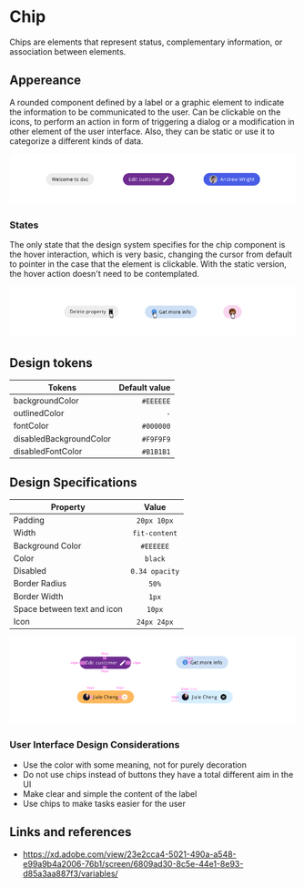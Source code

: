 # Chip

Chips are elements that represent status, complementary information, or association between elements.

## Appereance

A rounded component defined by a label or a graphic element to indicate the information to be communicated to the user. Can be clickable on the icons, to perform an action in form of triggering a dialog or a modification in other element of the user interface. Also, they can be static or use it to categorize a different kinds of data.

![Chip appereance](images/chip_app.png)

### States

The only state that the design system specifies for the chip component is the hover interaction, which is very basic, changing the cursor from default to pointer in the case that the element is clickable. With the static version, the hover action doesn't need to be contemplated.

![Chip states](images/chip_states.png)

## Design tokens

| Tokens                  | Default value |
| ----------------------- | ------------: |
| backgroundColor         |     `#EEEEEE` |
| outlinedColor           |           `-` |
| fontColor               |     `#000000` |
| disabledBackgroundColor |     `#F9F9F9` |
| disabledFontColor       |     `#B1B1B1` |

## Design Specifications

| Property                    |     Value      |
| --------------------------- | :------------: |
| Padding                     |  `20px 10px`   |
| Width                       | `fit-content`  |
| Background Color            |   `#EEEEEE`    |
| Color                       |    `black`     |
| Disabled                    | `0.34 opacity` |
| Border Radius               |     `50%`      |
| Border Width                |     `1px`      |
| Space between text and icon |     `10px`     |
| Icon                        |  `24px 24px`   |

![Chip states](images/chip_specs.png)

### User Interface Design Considerations

- Use the color with some meaning, not for purely decoration
- Do not use chips instead of buttons they have a total different aim in the UI
- Make clear and simple the content of the label
- Use chips to make tasks easier for the user

## Links and references

- https://xd.adobe.com/view/23e2cca4-5021-490a-a548-e99a9b4a2006-76b1/screen/6809ad30-8c5e-44e1-8e93-d85a3aa887f3/variables/

